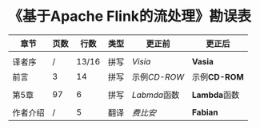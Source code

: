 # 《基于Apache Flink的流处理》勘误表

|章节|页数  |行数 |类型    |更正前        |更正后         |
|---|-----|-----|-------|-------------|--------------|
||
|译者序|/|13/16|拼写|*Visia*|**Vasia**|
|前言|3|14|拼写|示例*CD-ROW*|示例**CD-ROM**|
||
|第5章|97|6|拼写|*Labmda*函数|**Lambda**函数|
||
|作者介绍|/|5|翻译|*费比安*|**Fabian**|


